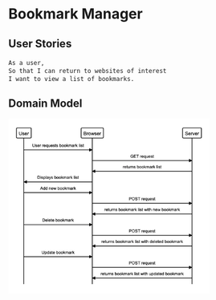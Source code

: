 # Bookmark Manager

## User Stories

```
As a user,
So that I can return to websites of interest
I want to view a list of bookmarks.
```

## Domain Model

<img width="401" alt="domain model" src="https://github.com/TarunTheo13/Bookmark-Manager/blob/main/images/Screenshot%202021-06-14%20at%2014.58.48.png">
